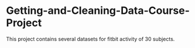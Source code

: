 # Getting-and-Cleaning-Data-Course-Project
This project contains several datasets for fitbit activity of 30 subjects.
